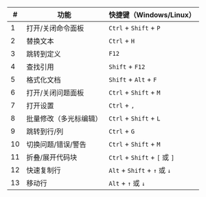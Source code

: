 | #  | 功能               | 快捷键（Windows/Linux）                   |
| -- | ------------------ | ----------------------------------------- |
| 1  | 打开/关闭命令面板  | `Ctrl` + `Shift` + `P`                    |
| 2  | 替换文本           | `Ctrl` + `H`                              |
| 3  | 跳转到定义         | `F12`                                     |
| 4  | 查找引用           | `Shift` + `F12`                           |
| 5  | 格式化文档         | `Shift` + `Alt` + `F`                     |
| 6  | 打开/关闭问题面板  | `Ctrl` + `Shift` + `M`                    |
| 7  | 打开设置           | `Ctrl` + `,`                              |
| 8  | 批量修改（多光标编辑） | `Ctrl` + `Shift` + `L`                    |
| 9  | 跳转到行/列        | `Ctrl` + `G`                              |
| 10 | 切换问题/错误/警告 | `Ctrl` + `Shift` + `M`                    |
| 11 | 折叠/展开代码块    | `Ctrl` + `Shift` + `[` 或 `]`             |
| 12 | 快速复制行         | `Alt` + `Shift` + `↑` 或 `↓`              |
| 13 | 移动行             | `Alt` + `↑` 或 `↓`                        |

